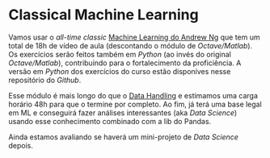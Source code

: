 # Classical Machine Learning

Vamos usar o _all-time classic_ [Machine Learning do Andrew Ng](https://www.coursera.org/learn/machine-learning) que tem um total de 18h de vídeo de aula (descontando o módulo de _Octave/Matlab_). Os exercícios serão feitos também em _Python_ (ao invés do original _Octave/Matlab_), contribuindo para o fortalecimento da proficiência. A versão em _Python_ dos exercícios do curso estão disponíves nesse repositório do _Github_.

Esse módulo é mais longo do que o [Data Handling](../Data%20Handling/README.md) e estimamos uma carga horário 48h para que o termine por completo. Ao fim, já terá uma base legal em ML e conseguirá fazer análises interessantes (aka _Data Science_) usando esse conhecimento combinado com a lib do Pandas.

Ainda estamos avaliando se haverá um mini-projeto de _Data Science_ depois.

